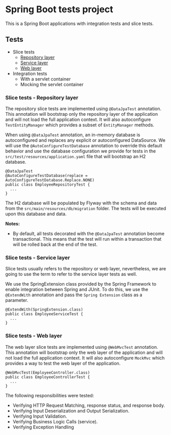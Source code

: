 # Spring Boot tests project
This is a Spring Boot applications with integration tests and slice tests.

## Tests
- Slice tests
  - [Repository layer](#slice-tests---repository-layer)
  - [Service layer](#slice-tests---service-layer)
  - [Web layer](#slice-tests---web-layer)
- Integration tests
  - With a servlet container
  - Mocking the servlet container

### Slice tests - Repository layer

The repository slice tests are implemented using `@DataJpaTest` annotation. This annotation will bootstrap only the repository layer of the application and will not load the full application context. It will also autoconfigure `TestEntityManager` which provides a subset of `EntityManager` methods.

When using `@DataJpaTest` annotation, an in-memory database is autoconfigured and replaces any explicit or autoconfigured DataSource.
We will use the `@AutoConfigureTestDatabase` annotation to override this default behavior and use the database configuration we provide for tests in the `src/test/resources/application.yaml` file that will bootstrap an H2 database.

```
@DataJpaTest
@AutoConfigureTestDatabase(replace = AutoConfigureTestDatabase.Replace.NONE)
public class EmployeeRepositoryTest {
  ...
}
```

The H2 database will be populated by Flyway with the schema and data from the `src/main/resources/db/migration` folder. The tests will be executed upon this database and data.

**Notes:**
- By default, all tests decorated with the `@DataJpaTest` annotation become transactional. This means that the test will run within a transaction that will be rolled back at the end of the test.

### Slice tests - Service layer

Slice tests usually refers to the repository or web layer, nevertheless, we are going to use the term to refer to the service layer tests as well.

We use the SpringExtension class provided by the Spring Framework to enable integration between Spring and JUnit. To do this, we use the `@ExtendWith` annotation and pass the `Spring Extension` class as a parameter.

```
@ExtendWith(SpringExtension.class)
public class EmployeeServiceTest {
  ...
}
```

### Slice tests - Web layer

The web layer slice tests are implemented using `@WebMvcTest` annotation. This annotation will bootstrap only the web layer of the application and will not load the full application context. It will also autoconfigure `MockMvc` which provides a way to test the web layer of the application.

```
@WebMvcTest(EmployeeController.class)
public class EmployeeControllerTest {
  ...
}
```

The following responsibilities were tested:
- Verifying HTTP Request Matching, response status, and response body.
- Verifying Input Deserialization and Output Serialization.
- Verifying Input Validation.
- Verifying Business Logic Calls (service).
- Verifying Exception Handling